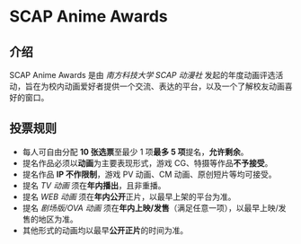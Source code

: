 # SCAP Anime Awards

## 介绍

SCAP Anime Awards 是由 *南方科技大学 SCAP 动漫社* 发起的年度动画评选活动，旨在为校内动画爱好者提供一个交流、表达的平台，以及一个了解校友动画喜好的窗口。

## 投票规则

 - 每人可自由分配 **10 张选票**至最少 1 项**最多 5 项**提名，**允许剩余**。
 - 提名作品必须以**动画**为主要表现形式，游戏 CG、特摄等作品**不予接受**。
 - 提名作品 **IP 不作限制**，游戏 PV 动画、CM 动画、原创短片等均可接受。
 - 提名 *TV 动画* 须在**年内播出**，且非重播。
 - 提名 *WEB 动画* 须在**年内公开**正片，以最早上架的平台为准。
 - 提名 *剧场版/OVA 动画* 须在**年内上映/发售**（满足任意一项），以最早上映/发售的地区为准。
 - 其他形式的动画均以最早**公开正片**的时间为准。
